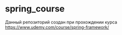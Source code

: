 # spring_course
Данный репозиторий создан при прохождении курса https://www.udemy.com/course/spring-framework/
